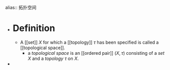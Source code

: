alias:: 拓扑空间

- # Definition
	- A [[set]] $X$ for which a [[topology]] $\tau$ has been specified is called a [[topological space]].
		- a *topological space* is an [[ordered pair]] $(X, \tau)$ consisting of a
		  *set* $X$ and a *topology* $\tau$ on $X$.
-